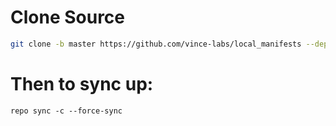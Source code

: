 # Clone Source

```bash
git clone -b master https://github.com/vince-labs/local_manifests --depth=1 .repo/local_manifests
```
# Then to sync up:
```
repo sync -c --force-sync
```
